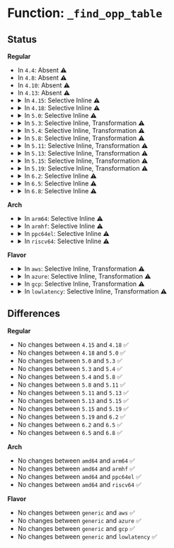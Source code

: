 # Function: <code>_find_opp_table</code>

## Status
<b>Regular</b>
<ul>
<li>
In <code>4.4</code>: Absent ⚠️
</li>
<li>
In <code>4.8</code>: Absent ⚠️
</li>
<li>
In <code>4.10</code>: Absent ⚠️
</li>
<li>
In <code>4.13</code>: Absent ⚠️
</li>
<li>
<details>
<summary>In <code>4.15</code>: Selective Inline ⚠️</summary>

```c
struct opp_table *_find_opp_table(struct device *dev);
```

**Collision:** Unique Global

**Inline:** Selective

**Transformation:** False

**Instances:**

```
In drivers/opp/core.c (ffffffff817d41a0)
Location: drivers/opp/core.c:76
Inline: True
Direct callers:
  - drivers/opp/core.c:_dev_pm_opp_find_and_remove_table
  - drivers/opp/core.c:dev_pm_opp_unregister_notifier
  - drivers/opp/core.c:dev_pm_opp_register_notifier
  - drivers/opp/core.c:_opp_set_availability
  - drivers/opp/core.c:dev_pm_opp_remove
  - drivers/opp/core.c:dev_pm_opp_set_rate
  - drivers/opp/core.c:dev_pm_opp_find_freq_exact
  - drivers/opp/core.c:dev_pm_opp_get_opp_count
  - drivers/opp/core.c:dev_pm_opp_get_suspend_opp_freq
  - drivers/opp/core.c:dev_pm_opp_get_max_volt_latency
  - drivers/opp/core.c:dev_pm_opp_get_max_clock_latency
  - drivers/opp/core.c:dev_pm_opp_get_regulator
  - drivers/opp/cpu.c:dev_pm_opp_get_sharing_cpus
  - drivers/opp/cpu.c:dev_pm_opp_set_sharing_cpus
```
**Symbols:**

```
ffffffff817d41a0-ffffffff817d4204: _find_opp_table (STB_GLOBAL)
```
</details>
</li>
<li>
<details>
<summary>In <code>4.18</code>: Selective Inline ⚠️</summary>

```c
struct opp_table *_find_opp_table(struct device *dev);
```

**Collision:** Unique Global

**Inline:** Selective

**Transformation:** False

**Instances:**

```
In drivers/opp/core.c (ffffffff8181cf10)
Location: drivers/opp/core.c:74
Inline: True
Direct callers:
  - drivers/opp/core.c:_dev_pm_opp_find_and_remove_table
  - drivers/opp/core.c:dev_pm_opp_unregister_notifier
  - drivers/opp/core.c:dev_pm_opp_register_notifier
  - drivers/opp/core.c:_opp_set_availability
  - drivers/opp/core.c:dev_pm_opp_remove
  - drivers/opp/core.c:dev_pm_opp_set_rate
  - drivers/opp/core.c:dev_pm_opp_find_freq_exact
  - drivers/opp/core.c:dev_pm_opp_get_opp_count
  - drivers/opp/core.c:dev_pm_opp_get_suspend_opp_freq
  - drivers/opp/core.c:dev_pm_opp_get_max_volt_latency
  - drivers/opp/core.c:dev_pm_opp_get_max_clock_latency
  - drivers/opp/core.c:dev_pm_opp_get_regulator
  - drivers/opp/cpu.c:dev_pm_opp_get_sharing_cpus
  - drivers/opp/cpu.c:dev_pm_opp_set_sharing_cpus
```
**Symbols:**

```
ffffffff8181cf10-ffffffff8181cf70: _find_opp_table (STB_GLOBAL)
```
</details>
</li>
<li>
<details>
<summary>In <code>5.0</code>: Selective Inline ⚠️</summary>

```c
struct opp_table *_find_opp_table(struct device *dev);
```

**Collision:** Unique Global

**Inline:** Selective

**Transformation:** False

**Instances:**

```
In drivers/opp/core.c (ffffffff81848c50)
Location: drivers/opp/core.c:79
Inline: True
Direct callers:
  - drivers/opp/core.c:_dev_pm_opp_find_and_remove_table
  - drivers/opp/core.c:dev_pm_opp_unregister_notifier
  - drivers/opp/core.c:dev_pm_opp_register_notifier
  - drivers/opp/core.c:_opp_set_availability
  - drivers/opp/core.c:dev_pm_opp_remove_all_dynamic
  - drivers/opp/core.c:dev_pm_opp_remove
  - drivers/opp/core.c:dev_pm_opp_set_rate
  - drivers/opp/core.c:dev_pm_opp_find_freq_exact
  - drivers/opp/core.c:dev_pm_opp_get_opp_count
  - drivers/opp/core.c:dev_pm_opp_get_suspend_opp_freq
  - drivers/opp/core.c:dev_pm_opp_get_max_volt_latency
  - drivers/opp/core.c:dev_pm_opp_get_max_clock_latency
  - drivers/opp/cpu.c:dev_pm_opp_get_sharing_cpus
  - drivers/opp/cpu.c:dev_pm_opp_set_sharing_cpus
```
**Symbols:**

```
ffffffff81848c50-ffffffff81848cb0: _find_opp_table (STB_GLOBAL)
```
</details>
</li>
<li>
<details>
<summary>In <code>5.3</code>: Selective Inline, Transformation ⚠️</summary>

```c
struct opp_table *_find_opp_table(struct device *dev);
```

**Collision:** Unique Global

**Inline:** Selective

**Transformation:** True

**Instances:**

```
In drivers/opp/core.c (ffffffff8188d5fe)
Location: drivers/opp/core.c:76
Inline: True
Direct callers:
  - drivers/opp/core.c:_dev_pm_opp_find_and_remove_table
  - drivers/opp/core.c:dev_pm_opp_unregister_notifier
  - drivers/opp/core.c:dev_pm_opp_register_notifier
  - drivers/opp/core.c:_opp_set_availability
  - drivers/opp/core.c:dev_pm_opp_remove_all_dynamic
  - drivers/opp/core.c:dev_pm_opp_remove
  - drivers/opp/core.c:dev_pm_opp_set_rate
  - drivers/opp/core.c:dev_pm_opp_find_freq_floor
  - drivers/opp/core.c:dev_pm_opp_find_freq_exact
  - drivers/opp/core.c:dev_pm_opp_get_opp_count
  - drivers/opp/core.c:dev_pm_opp_get_suspend_opp_freq
  - drivers/opp/core.c:dev_pm_opp_get_max_volt_latency
  - drivers/opp/core.c:dev_pm_opp_get_max_clock_latency
  - drivers/opp/cpu.c:dev_pm_opp_get_sharing_cpus
  - drivers/opp/cpu.c:dev_pm_opp_set_sharing_cpus
```
**Symbols:**

```
ffffffff8188d5fe-ffffffff8188d61d: _find_opp_table.cold (STB_LOCAL)
ffffffff8188bb20-ffffffff8188bb6e: _find_opp_table (STB_GLOBAL)
```
</details>
</li>
<li>
<details>
<summary>In <code>5.4</code>: Selective Inline, Transformation ⚠️</summary>

```c
struct opp_table *_find_opp_table(struct device *dev);
```

**Collision:** Unique Global

**Inline:** Selective

**Transformation:** True

**Instances:**

```
In drivers/opp/core.c (ffffffff818bf7ec)
Location: drivers/opp/core.c:76
Inline: True
Direct callers:
  - drivers/opp/core.c:_dev_pm_opp_find_and_remove_table
  - drivers/opp/core.c:dev_pm_opp_unregister_notifier
  - drivers/opp/core.c:dev_pm_opp_register_notifier
  - drivers/opp/core.c:_opp_set_availability
  - drivers/opp/core.c:dev_pm_opp_remove_all_dynamic
  - drivers/opp/core.c:dev_pm_opp_remove
  - drivers/opp/core.c:dev_pm_opp_set_rate
  - drivers/opp/core.c:dev_pm_opp_find_freq_floor
  - drivers/opp/core.c:dev_pm_opp_find_level_exact
  - drivers/opp/core.c:dev_pm_opp_find_freq_exact
  - drivers/opp/core.c:dev_pm_opp_get_opp_count
  - drivers/opp/core.c:dev_pm_opp_get_suspend_opp_freq
  - drivers/opp/core.c:dev_pm_opp_get_max_volt_latency
  - drivers/opp/core.c:dev_pm_opp_get_max_clock_latency
  - drivers/opp/cpu.c:dev_pm_opp_get_sharing_cpus
  - drivers/opp/cpu.c:dev_pm_opp_set_sharing_cpus
```
**Symbols:**

```
ffffffff818bf7ec-ffffffff818bf80b: _find_opp_table.cold (STB_LOCAL)
ffffffff818bdc00-ffffffff818bdc4e: _find_opp_table (STB_GLOBAL)
```
</details>
</li>
<li>
<details>
<summary>In <code>5.8</code>: Selective Inline, Transformation ⚠️</summary>

```c
struct opp_table *_find_opp_table(struct device *dev);
```

**Collision:** Unique Global

**Inline:** Selective

**Transformation:** True

**Instances:**

```
In drivers/opp/core.c (ffffffff81991095)
Location: drivers/opp/core.c:76
Inline: True
Inline callers:
  - drivers/opp/core.c:_dev_pm_opp_find_and_remove_table
  - drivers/opp/core.c:_dev_pm_opp_find_and_remove_table
  - drivers/opp/core.c:dev_pm_opp_unregister_notifier
  - drivers/opp/core.c:dev_pm_opp_unregister_notifier
  - drivers/opp/core.c:dev_pm_opp_register_notifier
  - drivers/opp/core.c:dev_pm_opp_register_notifier
  - drivers/opp/core.c:dev_pm_opp_adjust_voltage
  - drivers/opp/core.c:dev_pm_opp_adjust_voltage
  - drivers/opp/core.c:_opp_set_availability
  - drivers/opp/core.c:_opp_set_availability
  - drivers/opp/core.c:dev_pm_opp_remove_all_dynamic
  - drivers/opp/core.c:dev_pm_opp_remove_all_dynamic
  - drivers/opp/core.c:dev_pm_opp_remove
  - drivers/opp/core.c:dev_pm_opp_remove
  - drivers/opp/core.c:dev_pm_opp_set_rate
  - drivers/opp/core.c:dev_pm_opp_set_rate
  - drivers/opp/core.c:dev_pm_opp_find_freq_ceil_by_volt
  - drivers/opp/core.c:dev_pm_opp_find_freq_ceil_by_volt
  - drivers/opp/core.c:dev_pm_opp_find_freq_floor
  - drivers/opp/core.c:dev_pm_opp_find_freq_floor
  - drivers/opp/core.c:dev_pm_opp_find_level_exact
  - drivers/opp/core.c:dev_pm_opp_find_level_exact
  - drivers/opp/core.c:dev_pm_opp_find_freq_exact
  - drivers/opp/core.c:dev_pm_opp_find_freq_exact
  - drivers/opp/core.c:dev_pm_opp_get_opp_count
  - drivers/opp/core.c:dev_pm_opp_get_opp_count
  - drivers/opp/core.c:dev_pm_opp_get_suspend_opp_freq
  - drivers/opp/core.c:dev_pm_opp_get_suspend_opp_freq
  - drivers/opp/core.c:dev_pm_opp_get_max_transition_latency
  - drivers/opp/core.c:dev_pm_opp_get_max_transition_latency
  - drivers/opp/core.c:dev_pm_opp_get_max_volt_latency
  - drivers/opp/core.c:dev_pm_opp_get_max_volt_latency
Direct callers:
  - drivers/opp/cpu.c:dev_pm_opp_get_sharing_cpus
  - drivers/opp/cpu.c:dev_pm_opp_set_sharing_cpus
```
**Symbols:**

```
ffffffff81991734-ffffffff81991753: _find_opp_table.cold (STB_LOCAL)
ffffffff8198fd60-ffffffff8198fdb0: _find_opp_table (STB_GLOBAL)
```
</details>
</li>
<li>
<details>
<summary>In <code>5.11</code>: Selective Inline, Transformation ⚠️</summary>

```c
struct opp_table *_find_opp_table(struct device *dev);
```

**Collision:** Unique Global

**Inline:** Selective

**Transformation:** True

**Instances:**

```
In drivers/opp/core.c (ffffffff81992c75)
Location: drivers/opp/core.c:76
Inline: True
Inline callers:
  - drivers/opp/core.c:dev_pm_opp_remove_table
  - drivers/opp/core.c:dev_pm_opp_remove_table
  - drivers/opp/core.c:dev_pm_opp_unregister_notifier
  - drivers/opp/core.c:dev_pm_opp_unregister_notifier
  - drivers/opp/core.c:dev_pm_opp_register_notifier
  - drivers/opp/core.c:dev_pm_opp_register_notifier
  - drivers/opp/core.c:dev_pm_opp_adjust_voltage
  - drivers/opp/core.c:dev_pm_opp_adjust_voltage
  - drivers/opp/core.c:_opp_set_availability
  - drivers/opp/core.c:_opp_set_availability
  - drivers/opp/core.c:dev_pm_opp_remove_all_dynamic
  - drivers/opp/core.c:dev_pm_opp_remove_all_dynamic
  - drivers/opp/core.c:dev_pm_opp_remove
  - drivers/opp/core.c:dev_pm_opp_remove
  - drivers/opp/core.c:dev_pm_opp_get_opp_table
  - drivers/opp/core.c:dev_pm_opp_get_opp_table
  - drivers/opp/core.c:dev_pm_opp_set_rate
  - drivers/opp/core.c:dev_pm_opp_set_rate
  - drivers/opp/core.c:dev_pm_opp_set_bw
  - drivers/opp/core.c:dev_pm_opp_set_bw
  - drivers/opp/core.c:dev_pm_opp_find_freq_ceil_by_volt
  - drivers/opp/core.c:dev_pm_opp_find_freq_ceil_by_volt
  - drivers/opp/core.c:dev_pm_opp_find_freq_floor
  - drivers/opp/core.c:dev_pm_opp_find_freq_floor
  - drivers/opp/core.c:dev_pm_opp_find_level_exact
  - drivers/opp/core.c:dev_pm_opp_find_level_exact
  - drivers/opp/core.c:dev_pm_opp_find_freq_exact
  - drivers/opp/core.c:dev_pm_opp_find_freq_exact
  - drivers/opp/core.c:dev_pm_opp_get_opp_count
  - drivers/opp/core.c:dev_pm_opp_get_opp_count
  - drivers/opp/core.c:dev_pm_opp_get_suspend_opp_freq
  - drivers/opp/core.c:dev_pm_opp_get_suspend_opp_freq
  - drivers/opp/core.c:dev_pm_opp_get_max_transition_latency
  - drivers/opp/core.c:dev_pm_opp_get_max_transition_latency
  - drivers/opp/core.c:dev_pm_opp_get_max_volt_latency
  - drivers/opp/core.c:dev_pm_opp_get_max_volt_latency
Direct callers:
  - drivers/opp/cpu.c:dev_pm_opp_get_sharing_cpus
  - drivers/opp/cpu.c:dev_pm_opp_set_sharing_cpus
```
**Symbols:**

```
ffffffff81c294f2-ffffffff81c29511: _find_opp_table.cold (STB_LOCAL)
ffffffff81993d00-ffffffff81993d50: _find_opp_table (STB_GLOBAL)
```
</details>
</li>
<li>
<details>
<summary>In <code>5.13</code>: Selective Inline, Transformation ⚠️</summary>

```c
struct opp_table *_find_opp_table(struct device *dev);
```

**Collision:** Unique Global

**Inline:** Selective

**Transformation:** True

**Instances:**

```
In drivers/opp/core.c (ffffffff81976dd5)
Location: drivers/opp/core.c:80
Inline: True
Inline callers:
  - drivers/opp/core.c:dev_pm_opp_sync_regulators
  - drivers/opp/core.c:dev_pm_opp_sync_regulators
  - drivers/opp/core.c:dev_pm_opp_remove_table
  - drivers/opp/core.c:dev_pm_opp_remove_table
  - drivers/opp/core.c:dev_pm_opp_unregister_notifier
  - drivers/opp/core.c:dev_pm_opp_unregister_notifier
  - drivers/opp/core.c:dev_pm_opp_register_notifier
  - drivers/opp/core.c:dev_pm_opp_register_notifier
  - drivers/opp/core.c:dev_pm_opp_adjust_voltage
  - drivers/opp/core.c:dev_pm_opp_adjust_voltage
  - drivers/opp/core.c:_opp_set_availability
  - drivers/opp/core.c:_opp_set_availability
  - drivers/opp/core.c:dev_pm_opp_remove_all_dynamic
  - drivers/opp/core.c:dev_pm_opp_remove_all_dynamic
  - drivers/opp/core.c:dev_pm_opp_remove
  - drivers/opp/core.c:dev_pm_opp_remove
  - drivers/opp/core.c:dev_pm_opp_get_opp_table
  - drivers/opp/core.c:dev_pm_opp_get_opp_table
  - drivers/opp/core.c:dev_pm_opp_set_opp
  - drivers/opp/core.c:dev_pm_opp_set_opp
  - drivers/opp/core.c:dev_pm_opp_set_rate
  - drivers/opp/core.c:dev_pm_opp_set_rate
  - drivers/opp/core.c:dev_pm_opp_find_freq_ceil_by_volt
  - drivers/opp/core.c:dev_pm_opp_find_freq_ceil_by_volt
  - drivers/opp/core.c:dev_pm_opp_find_freq_floor
  - drivers/opp/core.c:dev_pm_opp_find_freq_floor
  - drivers/opp/core.c:dev_pm_opp_find_level_ceil
  - drivers/opp/core.c:dev_pm_opp_find_level_ceil
  - drivers/opp/core.c:dev_pm_opp_find_level_exact
  - drivers/opp/core.c:dev_pm_opp_find_level_exact
  - drivers/opp/core.c:dev_pm_opp_find_freq_exact
  - drivers/opp/core.c:dev_pm_opp_find_freq_exact
  - drivers/opp/core.c:dev_pm_opp_get_opp_count
  - drivers/opp/core.c:dev_pm_opp_get_opp_count
  - drivers/opp/core.c:dev_pm_opp_get_suspend_opp_freq
  - drivers/opp/core.c:dev_pm_opp_get_suspend_opp_freq
  - drivers/opp/core.c:dev_pm_opp_get_max_transition_latency
  - drivers/opp/core.c:dev_pm_opp_get_max_transition_latency
  - drivers/opp/core.c:dev_pm_opp_get_max_volt_latency
  - drivers/opp/core.c:dev_pm_opp_get_max_volt_latency
Direct callers:
  - drivers/opp/cpu.c:dev_pm_opp_get_sharing_cpus
  - drivers/opp/cpu.c:dev_pm_opp_set_sharing_cpus
```
**Symbols:**

```
ffffffff81c1b546-ffffffff81c1b565: _find_opp_table.cold (STB_LOCAL)
ffffffff81978020-ffffffff81978070: _find_opp_table (STB_GLOBAL)
```
</details>
</li>
<li>
<details>
<summary>In <code>5.15</code>: Selective Inline, Transformation ⚠️</summary>

```c
struct opp_table *_find_opp_table(struct device *dev);
```

**Collision:** Unique Global

**Inline:** Selective

**Transformation:** True

**Instances:**

```
In drivers/opp/core.c (ffffffff81a1fbb5)
Location: drivers/opp/core.c:80
Inline: True
Inline callers:
  - drivers/opp/core.c:dev_pm_opp_sync_regulators
  - drivers/opp/core.c:dev_pm_opp_sync_regulators
  - drivers/opp/core.c:dev_pm_opp_remove_table
  - drivers/opp/core.c:dev_pm_opp_remove_table
  - drivers/opp/core.c:dev_pm_opp_unregister_notifier
  - drivers/opp/core.c:dev_pm_opp_unregister_notifier
  - drivers/opp/core.c:dev_pm_opp_register_notifier
  - drivers/opp/core.c:dev_pm_opp_register_notifier
  - drivers/opp/core.c:dev_pm_opp_adjust_voltage
  - drivers/opp/core.c:dev_pm_opp_adjust_voltage
  - drivers/opp/core.c:_opp_set_availability
  - drivers/opp/core.c:_opp_set_availability
  - drivers/opp/core.c:dev_pm_opp_remove_all_dynamic
  - drivers/opp/core.c:dev_pm_opp_remove_all_dynamic
  - drivers/opp/core.c:dev_pm_opp_remove
  - drivers/opp/core.c:dev_pm_opp_remove
  - drivers/opp/core.c:dev_pm_opp_get_opp_table
  - drivers/opp/core.c:dev_pm_opp_get_opp_table
  - drivers/opp/core.c:dev_pm_opp_set_opp
  - drivers/opp/core.c:dev_pm_opp_set_opp
  - drivers/opp/core.c:dev_pm_opp_set_rate
  - drivers/opp/core.c:dev_pm_opp_set_rate
  - drivers/opp/core.c:dev_pm_opp_find_freq_ceil_by_volt
  - drivers/opp/core.c:dev_pm_opp_find_freq_ceil_by_volt
  - drivers/opp/core.c:dev_pm_opp_find_freq_floor
  - drivers/opp/core.c:dev_pm_opp_find_freq_floor
  - drivers/opp/core.c:dev_pm_opp_find_level_ceil
  - drivers/opp/core.c:dev_pm_opp_find_level_ceil
  - drivers/opp/core.c:dev_pm_opp_find_level_exact
  - drivers/opp/core.c:dev_pm_opp_find_level_exact
  - drivers/opp/core.c:dev_pm_opp_find_freq_exact
  - drivers/opp/core.c:dev_pm_opp_find_freq_exact
  - drivers/opp/core.c:dev_pm_opp_get_opp_count
  - drivers/opp/core.c:dev_pm_opp_get_opp_count
  - drivers/opp/core.c:dev_pm_opp_get_suspend_opp_freq
  - drivers/opp/core.c:dev_pm_opp_get_suspend_opp_freq
  - drivers/opp/core.c:dev_pm_opp_get_max_transition_latency
  - drivers/opp/core.c:dev_pm_opp_get_max_transition_latency
  - drivers/opp/core.c:dev_pm_opp_get_max_volt_latency
  - drivers/opp/core.c:dev_pm_opp_get_max_volt_latency
Direct callers:
  - drivers/opp/cpu.c:dev_pm_opp_get_sharing_cpus
  - drivers/opp/cpu.c:dev_pm_opp_set_sharing_cpus
```
**Symbols:**

```
ffffffff81d2b703-ffffffff81d2b722: _find_opp_table.cold (STB_LOCAL)
ffffffff81a20f70-ffffffff81a20fc0: _find_opp_table (STB_GLOBAL)
```
</details>
</li>
<li>
<details>
<summary>In <code>5.19</code>: Selective Inline, Transformation ⚠️</summary>

```c
struct opp_table *_find_opp_table(struct device *dev);
```

**Collision:** Unique Global

**Inline:** Selective

**Transformation:** True

**Instances:**

```
In drivers/opp/core.c (ffffffff81b88745)
Location: drivers/opp/core.c:80
Inline: True
Inline callers:
  - drivers/opp/core.c:dev_pm_opp_sync_regulators
  - drivers/opp/core.c:dev_pm_opp_sync_regulators
  - drivers/opp/core.c:dev_pm_opp_remove_table
  - drivers/opp/core.c:dev_pm_opp_remove_table
  - drivers/opp/core.c:dev_pm_opp_unregister_notifier
  - drivers/opp/core.c:dev_pm_opp_unregister_notifier
  - drivers/opp/core.c:dev_pm_opp_register_notifier
  - drivers/opp/core.c:dev_pm_opp_register_notifier
  - drivers/opp/core.c:dev_pm_opp_adjust_voltage
  - drivers/opp/core.c:dev_pm_opp_adjust_voltage
  - drivers/opp/core.c:_opp_set_availability
  - drivers/opp/core.c:_opp_set_availability
  - drivers/opp/core.c:dev_pm_opp_remove_all_dynamic
  - drivers/opp/core.c:dev_pm_opp_remove_all_dynamic
  - drivers/opp/core.c:dev_pm_opp_remove
  - drivers/opp/core.c:dev_pm_opp_remove
  - drivers/opp/core.c:dev_pm_opp_get_opp_table
  - drivers/opp/core.c:dev_pm_opp_get_opp_table
  - drivers/opp/core.c:dev_pm_opp_set_opp
  - drivers/opp/core.c:dev_pm_opp_set_opp
  - drivers/opp/core.c:dev_pm_opp_set_rate
  - drivers/opp/core.c:dev_pm_opp_set_rate
  - drivers/opp/core.c:dev_pm_opp_find_bw_floor
  - drivers/opp/core.c:dev_pm_opp_find_bw_floor
  - drivers/opp/core.c:dev_pm_opp_find_bw_ceil
  - drivers/opp/core.c:dev_pm_opp_find_bw_ceil
  - drivers/opp/core.c:dev_pm_opp_find_level_ceil
  - drivers/opp/core.c:dev_pm_opp_find_level_ceil
  - drivers/opp/core.c:dev_pm_opp_find_level_exact
  - drivers/opp/core.c:dev_pm_opp_find_level_exact
  - drivers/opp/core.c:dev_pm_opp_find_freq_ceil_by_volt
  - drivers/opp/core.c:dev_pm_opp_find_freq_ceil_by_volt
  - drivers/opp/core.c:dev_pm_opp_find_freq_floor
  - drivers/opp/core.c:dev_pm_opp_find_freq_floor
  - drivers/opp/core.c:dev_pm_opp_find_freq_exact
  - drivers/opp/core.c:dev_pm_opp_find_freq_exact
  - drivers/opp/core.c:dev_pm_opp_get_opp_count
  - drivers/opp/core.c:dev_pm_opp_get_opp_count
  - drivers/opp/core.c:dev_pm_opp_get_suspend_opp_freq
  - drivers/opp/core.c:dev_pm_opp_get_suspend_opp_freq
  - drivers/opp/core.c:dev_pm_opp_get_max_transition_latency
  - drivers/opp/core.c:dev_pm_opp_get_max_transition_latency
  - drivers/opp/core.c:dev_pm_opp_get_max_volt_latency
  - drivers/opp/core.c:dev_pm_opp_get_max_volt_latency
Direct callers:
  - drivers/opp/cpu.c:dev_pm_opp_get_sharing_cpus
  - drivers/opp/cpu.c:dev_pm_opp_set_sharing_cpus
```
**Symbols:**

```
ffffffff81ef7921-ffffffff81ef7940: _find_opp_table.cold (STB_LOCAL)
ffffffff81b89ea0-ffffffff81b89ef7: _find_opp_table (STB_GLOBAL)
```
</details>
</li>
<li>
<details>
<summary>In <code>6.2</code>: Selective Inline ⚠️</summary>

```c
struct opp_table *_find_opp_table(struct device *dev);
```

**Collision:** Unique Global

**Inline:** Selective

**Transformation:** False

**Instances:**

```
In drivers/opp/core.c (ffffffff81d28495)
Location: drivers/opp/core.c:84
Inline: True
Inline callers:
  - drivers/opp/core.c:dev_pm_opp_sync_regulators
  - drivers/opp/core.c:dev_pm_opp_sync_regulators
  - drivers/opp/core.c:dev_pm_opp_remove_table
  - drivers/opp/core.c:dev_pm_opp_remove_table
  - drivers/opp/core.c:dev_pm_opp_unregister_notifier
  - drivers/opp/core.c:dev_pm_opp_unregister_notifier
  - drivers/opp/core.c:dev_pm_opp_register_notifier
  - drivers/opp/core.c:dev_pm_opp_register_notifier
  - drivers/opp/core.c:dev_pm_opp_adjust_voltage
  - drivers/opp/core.c:dev_pm_opp_adjust_voltage
  - drivers/opp/core.c:_opp_set_availability
  - drivers/opp/core.c:_opp_set_availability
  - drivers/opp/core.c:dev_pm_opp_remove_all_dynamic
  - drivers/opp/core.c:dev_pm_opp_remove_all_dynamic
  - drivers/opp/core.c:dev_pm_opp_remove
  - drivers/opp/core.c:dev_pm_opp_remove
  - drivers/opp/core.c:dev_pm_opp_get_opp_table
  - drivers/opp/core.c:dev_pm_opp_get_opp_table
  - drivers/opp/core.c:dev_pm_opp_set_opp
  - drivers/opp/core.c:dev_pm_opp_set_opp
  - drivers/opp/core.c:dev_pm_opp_set_rate
  - drivers/opp/core.c:dev_pm_opp_set_rate
  - drivers/opp/core.c:_find_key
  - drivers/opp/core.c:_find_key
  - drivers/opp/core.c:dev_pm_opp_get_opp_count
  - drivers/opp/core.c:dev_pm_opp_get_opp_count
  - drivers/opp/core.c:dev_pm_opp_get_suspend_opp_freq
  - drivers/opp/core.c:dev_pm_opp_get_suspend_opp_freq
  - drivers/opp/core.c:dev_pm_opp_get_max_transition_latency
  - drivers/opp/core.c:dev_pm_opp_get_max_transition_latency
  - drivers/opp/core.c:dev_pm_opp_get_max_volt_latency
  - drivers/opp/core.c:dev_pm_opp_get_max_volt_latency
Direct callers:
  - drivers/opp/cpu.c:dev_pm_opp_get_sharing_cpus
  - drivers/opp/cpu.c:dev_pm_opp_set_sharing_cpus
```
**Symbols:**

```
ffffffff81d294e0-ffffffff81d2955a: _find_opp_table (STB_GLOBAL)
```
</details>
</li>
<li>
<details>
<summary>In <code>6.5</code>: Selective Inline ⚠️</summary>

```c
struct opp_table *_find_opp_table(struct device *dev);
```

**Collision:** Unique Global

**Inline:** Selective

**Transformation:** False

**Instances:**

```
In drivers/opp/core.c (ffffffff81d91635)
Location: drivers/opp/core.c:81
Inline: True
Inline callers:
  - drivers/opp/core.c:dev_pm_opp_sync_regulators
  - drivers/opp/core.c:dev_pm_opp_sync_regulators
  - drivers/opp/core.c:dev_pm_opp_remove_table
  - drivers/opp/core.c:dev_pm_opp_remove_table
  - drivers/opp/core.c:dev_pm_opp_unregister_notifier
  - drivers/opp/core.c:dev_pm_opp_unregister_notifier
  - drivers/opp/core.c:dev_pm_opp_register_notifier
  - drivers/opp/core.c:dev_pm_opp_register_notifier
  - drivers/opp/core.c:dev_pm_opp_adjust_voltage
  - drivers/opp/core.c:dev_pm_opp_adjust_voltage
  - drivers/opp/core.c:_opp_set_availability
  - drivers/opp/core.c:_opp_set_availability
  - drivers/opp/core.c:dev_pm_opp_remove_all_dynamic
  - drivers/opp/core.c:dev_pm_opp_remove_all_dynamic
  - drivers/opp/core.c:dev_pm_opp_remove
  - drivers/opp/core.c:dev_pm_opp_remove
  - drivers/opp/core.c:dev_pm_opp_get_opp_table
  - drivers/opp/core.c:dev_pm_opp_get_opp_table
  - drivers/opp/core.c:dev_pm_opp_set_opp
  - drivers/opp/core.c:dev_pm_opp_set_opp
  - drivers/opp/core.c:dev_pm_opp_set_rate
  - drivers/opp/core.c:dev_pm_opp_set_rate
  - drivers/opp/core.c:_find_key
  - drivers/opp/core.c:_find_key
  - drivers/opp/core.c:dev_pm_opp_get_opp_count
  - drivers/opp/core.c:dev_pm_opp_get_opp_count
  - drivers/opp/core.c:dev_pm_opp_get_suspend_opp_freq
  - drivers/opp/core.c:dev_pm_opp_get_suspend_opp_freq
  - drivers/opp/core.c:dev_pm_opp_get_max_transition_latency
  - drivers/opp/core.c:dev_pm_opp_get_max_transition_latency
  - drivers/opp/core.c:dev_pm_opp_get_max_volt_latency
  - drivers/opp/core.c:dev_pm_opp_get_max_volt_latency
Direct callers:
  - drivers/opp/cpu.c:dev_pm_opp_get_sharing_cpus
  - drivers/opp/cpu.c:dev_pm_opp_set_sharing_cpus
```
**Symbols:**

```
ffffffff81d92680-ffffffff81d926fa: _find_opp_table (STB_GLOBAL)
```
</details>
</li>
<li>
<details>
<summary>In <code>6.8</code>: Selective Inline ⚠️</summary>

```c
struct opp_table *_find_opp_table(struct device *dev);
```

**Collision:** Unique Global

**Inline:** Selective

**Transformation:** False

**Instances:**

```
In drivers/opp/core.c (ffffffff81e492c5)
Location: drivers/opp/core.c:81
Inline: True
Inline callers:
  - drivers/opp/core.c:dev_pm_opp_remove_table
  - drivers/opp/core.c:dev_pm_opp_remove_table
  - drivers/opp/core.c:dev_pm_opp_unregister_notifier
  - drivers/opp/core.c:dev_pm_opp_unregister_notifier
  - drivers/opp/core.c:dev_pm_opp_register_notifier
  - drivers/opp/core.c:dev_pm_opp_register_notifier
  - drivers/opp/core.c:dev_pm_opp_sync_regulators
  - drivers/opp/core.c:dev_pm_opp_sync_regulators
  - drivers/opp/core.c:dev_pm_opp_adjust_voltage
  - drivers/opp/core.c:dev_pm_opp_adjust_voltage
  - drivers/opp/core.c:_opp_set_availability
  - drivers/opp/core.c:_opp_set_availability
  - drivers/opp/core.c:dev_pm_opp_remove_all_dynamic
  - drivers/opp/core.c:dev_pm_opp_remove_all_dynamic
  - drivers/opp/core.c:dev_pm_opp_remove
  - drivers/opp/core.c:dev_pm_opp_remove
  - drivers/opp/core.c:dev_pm_opp_get_opp_table
  - drivers/opp/core.c:dev_pm_opp_get_opp_table
  - drivers/opp/core.c:dev_pm_opp_set_opp
  - drivers/opp/core.c:dev_pm_opp_set_opp
  - drivers/opp/core.c:dev_pm_opp_set_rate
  - drivers/opp/core.c:dev_pm_opp_set_rate
  - drivers/opp/core.c:_find_key
  - drivers/opp/core.c:_find_key
  - drivers/opp/core.c:dev_pm_opp_get_opp_count
  - drivers/opp/core.c:dev_pm_opp_get_opp_count
  - drivers/opp/core.c:dev_pm_opp_get_suspend_opp_freq
  - drivers/opp/core.c:dev_pm_opp_get_suspend_opp_freq
  - drivers/opp/core.c:dev_pm_opp_get_max_transition_latency
  - drivers/opp/core.c:dev_pm_opp_get_max_transition_latency
  - drivers/opp/core.c:dev_pm_opp_get_max_volt_latency
  - drivers/opp/core.c:dev_pm_opp_get_max_volt_latency
Direct callers:
  - drivers/opp/cpu.c:dev_pm_opp_get_sharing_cpus
  - drivers/opp/cpu.c:dev_pm_opp_set_sharing_cpus
```
**Symbols:**

```
ffffffff81e49fb0-ffffffff81e4a02a: _find_opp_table (STB_GLOBAL)
```
</details>
</li>
</ul>
<b>Arch</b>
<ul>
<li>
<details>
<summary>In <code>arm64</code>: Selective Inline ⚠️</summary>

```c
struct opp_table *_find_opp_table(struct device *dev);
```

**Collision:** Unique Global

**Inline:** Selective

**Transformation:** False

**Instances:**

```
In drivers/opp/core.c (ffff800010b18918)
Location: drivers/opp/core.c:76
Inline: True
Direct callers:
  - drivers/opp/core.c:_dev_pm_opp_find_and_remove_table
  - drivers/opp/core.c:dev_pm_opp_unregister_notifier
  - drivers/opp/core.c:dev_pm_opp_register_notifier
  - drivers/opp/core.c:_opp_set_availability
  - drivers/opp/core.c:dev_pm_opp_remove_all_dynamic
  - drivers/opp/core.c:dev_pm_opp_remove
  - drivers/opp/core.c:dev_pm_opp_set_rate
  - drivers/opp/core.c:dev_pm_opp_find_freq_floor
  - drivers/opp/core.c:dev_pm_opp_find_level_exact
  - drivers/opp/core.c:dev_pm_opp_find_freq_exact
  - drivers/opp/core.c:dev_pm_opp_get_opp_count
  - drivers/opp/core.c:dev_pm_opp_get_suspend_opp_freq
  - drivers/opp/core.c:dev_pm_opp_get_max_volt_latency
  - drivers/opp/core.c:dev_pm_opp_get_max_clock_latency
  - drivers/opp/cpu.c:dev_pm_opp_get_sharing_cpus
  - drivers/opp/cpu.c:dev_pm_opp_set_sharing_cpus
```
**Symbols:**

```
ffff800010b18918-ffff800010b18994: _find_opp_table (STB_GLOBAL)
```
</details>
</li>
<li>
<details>
<summary>In <code>armhf</code>: Selective Inline ⚠️</summary>

```c
struct opp_table *_find_opp_table(struct device *dev);
```

**Collision:** Unique Global

**Inline:** Selective

**Transformation:** False

**Instances:**

```
In drivers/opp/core.c (c0bf383c)
Location: drivers/opp/core.c:76
Inline: True
Direct callers:
  - drivers/opp/core.c:_dev_pm_opp_find_and_remove_table
  - drivers/opp/core.c:dev_pm_opp_unregister_notifier
  - drivers/opp/core.c:dev_pm_opp_register_notifier
  - drivers/opp/core.c:_opp_set_availability
  - drivers/opp/core.c:dev_pm_opp_remove_all_dynamic
  - drivers/opp/core.c:dev_pm_opp_remove
  - drivers/opp/core.c:dev_pm_opp_set_rate
  - drivers/opp/core.c:dev_pm_opp_find_freq_floor
  - drivers/opp/core.c:dev_pm_opp_find_level_exact
  - drivers/opp/core.c:dev_pm_opp_find_freq_exact
  - drivers/opp/core.c:dev_pm_opp_get_opp_count
  - drivers/opp/core.c:dev_pm_opp_get_suspend_opp_freq
  - drivers/opp/core.c:dev_pm_opp_get_max_volt_latency
  - drivers/opp/core.c:dev_pm_opp_get_max_clock_latency
  - drivers/opp/cpu.c:dev_pm_opp_get_sharing_cpus
  - drivers/opp/cpu.c:dev_pm_opp_set_sharing_cpus
```
**Symbols:**

```
c0bf383c-c0bf38a4: _find_opp_table (STB_GLOBAL)
```
</details>
</li>
<li>
<details>
<summary>In <code>ppc64el</code>: Selective Inline ⚠️</summary>

```c
struct opp_table *_find_opp_table(struct device *dev);
```

**Collision:** Unique Global

**Inline:** Selective

**Transformation:** False

**Instances:**

```
In drivers/opp/core.c (c000000000c0a130)
Location: drivers/opp/core.c:76
Inline: True
Direct callers:
  - drivers/opp/core.c:_dev_pm_opp_find_and_remove_table
  - drivers/opp/core.c:dev_pm_opp_unregister_notifier
  - drivers/opp/core.c:dev_pm_opp_register_notifier
  - drivers/opp/core.c:_opp_set_availability
  - drivers/opp/core.c:dev_pm_opp_remove_all_dynamic
  - drivers/opp/core.c:dev_pm_opp_remove
  - drivers/opp/core.c:dev_pm_opp_set_rate
  - drivers/opp/core.c:dev_pm_opp_find_freq_floor
  - drivers/opp/core.c:dev_pm_opp_find_level_exact
  - drivers/opp/core.c:dev_pm_opp_find_freq_exact
  - drivers/opp/core.c:dev_pm_opp_get_opp_count
  - drivers/opp/core.c:dev_pm_opp_get_suspend_opp_freq
  - drivers/opp/core.c:dev_pm_opp_get_max_volt_latency
  - drivers/opp/core.c:dev_pm_opp_get_max_clock_latency
  - drivers/opp/cpu.c:dev_pm_opp_get_sharing_cpus
  - drivers/opp/cpu.c:dev_pm_opp_set_sharing_cpus
```
**Symbols:**

```
c000000000c0a130-c000000000c0a1d0: _find_opp_table (STB_GLOBAL)
```
</details>
</li>
<li>
<details>
<summary>In <code>riscv64</code>: Selective Inline ⚠️</summary>

```c
struct opp_table *_find_opp_table(struct device *dev);
```

**Collision:** Unique Global

**Inline:** Selective

**Transformation:** False

**Instances:**

```
In drivers/opp/core.c (ffffffe0007014ce)
Location: drivers/opp/core.c:76
Inline: True
Direct callers:
  - drivers/opp/core.c:_dev_pm_opp_find_and_remove_table
  - drivers/opp/core.c:dev_pm_opp_unregister_notifier
  - drivers/opp/core.c:dev_pm_opp_register_notifier
  - drivers/opp/core.c:_opp_set_availability
  - drivers/opp/core.c:dev_pm_opp_remove_all_dynamic
  - drivers/opp/core.c:dev_pm_opp_remove
  - drivers/opp/core.c:dev_pm_opp_set_rate
  - drivers/opp/core.c:dev_pm_opp_find_freq_floor
  - drivers/opp/core.c:dev_pm_opp_find_level_exact
  - drivers/opp/core.c:dev_pm_opp_find_freq_exact
  - drivers/opp/core.c:dev_pm_opp_get_opp_count
  - drivers/opp/core.c:dev_pm_opp_get_suspend_opp_freq
  - drivers/opp/core.c:dev_pm_opp_get_max_volt_latency
  - drivers/opp/core.c:dev_pm_opp_get_max_clock_latency
  - drivers/opp/cpu.c:dev_pm_opp_get_sharing_cpus
  - drivers/opp/cpu.c:dev_pm_opp_set_sharing_cpus
```
**Symbols:**

```
ffffffe0007014ce-ffffffe000701540: _find_opp_table (STB_GLOBAL)
```
</details>
</li>
</ul>
<b>Flavor</b>
<ul>
<li>
<details>
<summary>In <code>aws</code>: Selective Inline, Transformation ⚠️</summary>

```c
struct opp_table *_find_opp_table(struct device *dev);
```

**Collision:** Unique Global

**Inline:** Selective

**Transformation:** True

**Instances:**

```
In drivers/opp/core.c (ffffffff81863f0c)
Location: drivers/opp/core.c:76
Inline: True
Direct callers:
  - drivers/opp/core.c:_dev_pm_opp_find_and_remove_table
  - drivers/opp/core.c:dev_pm_opp_unregister_notifier
  - drivers/opp/core.c:dev_pm_opp_register_notifier
  - drivers/opp/core.c:_opp_set_availability
  - drivers/opp/core.c:dev_pm_opp_remove_all_dynamic
  - drivers/opp/core.c:dev_pm_opp_remove
  - drivers/opp/core.c:dev_pm_opp_set_rate
  - drivers/opp/core.c:dev_pm_opp_find_freq_floor
  - drivers/opp/core.c:dev_pm_opp_find_level_exact
  - drivers/opp/core.c:dev_pm_opp_find_freq_exact
  - drivers/opp/core.c:dev_pm_opp_get_opp_count
  - drivers/opp/core.c:dev_pm_opp_get_suspend_opp_freq
  - drivers/opp/core.c:dev_pm_opp_get_max_volt_latency
  - drivers/opp/core.c:dev_pm_opp_get_max_clock_latency
  - drivers/opp/cpu.c:dev_pm_opp_get_sharing_cpus
  - drivers/opp/cpu.c:dev_pm_opp_set_sharing_cpus
```
**Symbols:**

```
ffffffff81863f0c-ffffffff81863f2b: _find_opp_table.cold (STB_LOCAL)
ffffffff81862320-ffffffff8186236e: _find_opp_table (STB_GLOBAL)
```
</details>
</li>
<li>
<details>
<summary>In <code>azure</code>: Selective Inline, Transformation ⚠️</summary>

```c
struct opp_table *_find_opp_table(struct device *dev);
```

**Collision:** Unique Global

**Inline:** Selective

**Transformation:** True

**Instances:**

```
In drivers/opp/core.c (ffffffff8182cbbc)
Location: drivers/opp/core.c:76
Inline: True
Direct callers:
  - drivers/opp/core.c:_dev_pm_opp_find_and_remove_table
  - drivers/opp/core.c:dev_pm_opp_unregister_notifier
  - drivers/opp/core.c:dev_pm_opp_register_notifier
  - drivers/opp/core.c:_opp_set_availability
  - drivers/opp/core.c:dev_pm_opp_remove_all_dynamic
  - drivers/opp/core.c:dev_pm_opp_remove
  - drivers/opp/core.c:dev_pm_opp_set_rate
  - drivers/opp/core.c:dev_pm_opp_find_freq_floor
  - drivers/opp/core.c:dev_pm_opp_find_level_exact
  - drivers/opp/core.c:dev_pm_opp_find_freq_exact
  - drivers/opp/core.c:dev_pm_opp_get_opp_count
  - drivers/opp/core.c:dev_pm_opp_get_suspend_opp_freq
  - drivers/opp/core.c:dev_pm_opp_get_max_volt_latency
  - drivers/opp/core.c:dev_pm_opp_get_max_clock_latency
  - drivers/opp/cpu.c:dev_pm_opp_get_sharing_cpus
  - drivers/opp/cpu.c:dev_pm_opp_set_sharing_cpus
```
**Symbols:**

```
ffffffff8182cbbc-ffffffff8182cbdb: _find_opp_table.cold (STB_LOCAL)
ffffffff8182afd0-ffffffff8182b01e: _find_opp_table (STB_GLOBAL)
```
</details>
</li>
<li>
<details>
<summary>In <code>gcp</code>: Selective Inline, Transformation ⚠️</summary>

```c
struct opp_table *_find_opp_table(struct device *dev);
```

**Collision:** Unique Global

**Inline:** Selective

**Transformation:** True

**Instances:**

```
In drivers/opp/core.c (ffffffff818b4c9c)
Location: drivers/opp/core.c:76
Inline: True
Direct callers:
  - drivers/opp/core.c:_dev_pm_opp_find_and_remove_table
  - drivers/opp/core.c:dev_pm_opp_unregister_notifier
  - drivers/opp/core.c:dev_pm_opp_register_notifier
  - drivers/opp/core.c:_opp_set_availability
  - drivers/opp/core.c:dev_pm_opp_remove_all_dynamic
  - drivers/opp/core.c:dev_pm_opp_remove
  - drivers/opp/core.c:dev_pm_opp_set_rate
  - drivers/opp/core.c:dev_pm_opp_find_freq_floor
  - drivers/opp/core.c:dev_pm_opp_find_level_exact
  - drivers/opp/core.c:dev_pm_opp_find_freq_exact
  - drivers/opp/core.c:dev_pm_opp_get_opp_count
  - drivers/opp/core.c:dev_pm_opp_get_suspend_opp_freq
  - drivers/opp/core.c:dev_pm_opp_get_max_volt_latency
  - drivers/opp/core.c:dev_pm_opp_get_max_clock_latency
  - drivers/opp/cpu.c:dev_pm_opp_get_sharing_cpus
  - drivers/opp/cpu.c:dev_pm_opp_set_sharing_cpus
```
**Symbols:**

```
ffffffff818b4c9c-ffffffff818b4cbb: _find_opp_table.cold (STB_LOCAL)
ffffffff818b30b0-ffffffff818b30fe: _find_opp_table (STB_GLOBAL)
```
</details>
</li>
<li>
<details>
<summary>In <code>lowlatency</code>: Selective Inline, Transformation ⚠️</summary>

```c
struct opp_table *_find_opp_table(struct device *dev);
```

**Collision:** Unique Global

**Inline:** Selective

**Transformation:** True

**Instances:**

```
In drivers/opp/core.c (ffffffff818d0f4c)
Location: drivers/opp/core.c:76
Inline: True
Direct callers:
  - drivers/opp/core.c:_dev_pm_opp_find_and_remove_table
  - drivers/opp/core.c:dev_pm_opp_unregister_notifier
  - drivers/opp/core.c:dev_pm_opp_register_notifier
  - drivers/opp/core.c:_opp_set_availability
  - drivers/opp/core.c:dev_pm_opp_remove_all_dynamic
  - drivers/opp/core.c:dev_pm_opp_remove
  - drivers/opp/core.c:dev_pm_opp_set_rate
  - drivers/opp/core.c:dev_pm_opp_find_freq_floor
  - drivers/opp/core.c:dev_pm_opp_find_level_exact
  - drivers/opp/core.c:dev_pm_opp_find_freq_exact
  - drivers/opp/core.c:dev_pm_opp_get_opp_count
  - drivers/opp/core.c:dev_pm_opp_get_suspend_opp_freq
  - drivers/opp/core.c:dev_pm_opp_get_max_volt_latency
  - drivers/opp/core.c:dev_pm_opp_get_max_clock_latency
  - drivers/opp/cpu.c:dev_pm_opp_get_sharing_cpus
  - drivers/opp/cpu.c:dev_pm_opp_set_sharing_cpus
```
**Symbols:**

```
ffffffff818d0f4c-ffffffff818d0f6b: _find_opp_table.cold (STB_LOCAL)
ffffffff818cf360-ffffffff818cf3ae: _find_opp_table (STB_GLOBAL)
```
</details>
</li>
</ul>

## Differences
<b>Regular</b>
<ul>
<li>
No changes between <code>4.15</code> and <code>4.18</code> ✅
</li>
<li>
No changes between <code>4.18</code> and <code>5.0</code> ✅
</li>
<li>
No changes between <code>5.0</code> and <code>5.3</code> ✅
</li>
<li>
No changes between <code>5.3</code> and <code>5.4</code> ✅
</li>
<li>
No changes between <code>5.4</code> and <code>5.8</code> ✅
</li>
<li>
No changes between <code>5.8</code> and <code>5.11</code> ✅
</li>
<li>
No changes between <code>5.11</code> and <code>5.13</code> ✅
</li>
<li>
No changes between <code>5.13</code> and <code>5.15</code> ✅
</li>
<li>
No changes between <code>5.15</code> and <code>5.19</code> ✅
</li>
<li>
No changes between <code>5.19</code> and <code>6.2</code> ✅
</li>
<li>
No changes between <code>6.2</code> and <code>6.5</code> ✅
</li>
<li>
No changes between <code>6.5</code> and <code>6.8</code> ✅
</li>
</ul>
<b>Arch</b>
<ul>
<li>
No changes between <code>amd64</code> and <code>arm64</code> ✅
</li>
<li>
No changes between <code>amd64</code> and <code>armhf</code> ✅
</li>
<li>
No changes between <code>amd64</code> and <code>ppc64el</code> ✅
</li>
<li>
No changes between <code>amd64</code> and <code>riscv64</code> ✅
</li>
</ul>
<b>Flavor</b>
<ul>
<li>
No changes between <code>generic</code> and <code>aws</code> ✅
</li>
<li>
No changes between <code>generic</code> and <code>azure</code> ✅
</li>
<li>
No changes between <code>generic</code> and <code>gcp</code> ✅
</li>
<li>
No changes between <code>generic</code> and <code>lowlatency</code> ✅
</li>
</ul>
